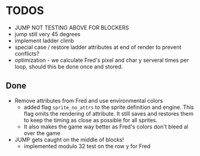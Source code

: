 # TODOS

+ JUMP NOT TESTING ABOVE FOR BLOCKERS
+ jump still very 45 degrees
+ implement ladder climb
+ special case / restore ladder attributes at end of render to prevent conflicts?
+ optimization - we calculate Fred's pixel and char y serveral times per loop, should this be done once and stored.

## Done

+ Remove attributes from Fred and use environmental colors
  + added flag `sprite_no_attrs` to the sprite definition and engine. This flag omits the rendering of attribute. It still saves and restores them to keep the timing as close as possible for all sprites.
  + It also makes the game way better as Fred's colors don't bleed al over the game
+ JUMP gets caught on the middle of blocks!
  + implemented modulo 32 test on the row y for Fred
